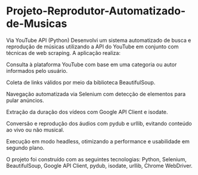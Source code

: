 # Projeto-Reprodutor-Automatizado-de-Musicas
Via YouTube API (Python)
Desenvolvi um sistema automatizado de busca e reprodução de músicas utilizando a API do YouTube em conjunto com técnicas de web scraping. A aplicação realiza:

Consulta à plataforma YouTube com base em uma categoria ou autor informados pelo usuário.

Coleta de links válidos por meio da biblioteca BeautifulSoup.

Navegação automatizada via Selenium com detecção de elementos para pular anúncios.

Extração da duração dos vídeos com Google API Client e isodate.

Conversão e reprodução dos áudios com pydub e urllib, evitando conteúdo ao vivo ou não musical.

Execução em modo headless, otimizando a performance e usabilidade em segundo plano.

O projeto foi construído com as seguintes tecnologias: Python, Selenium, BeautifulSoup, Google API Client, pydub, isodate, urllib, Chrome WebDriver.
